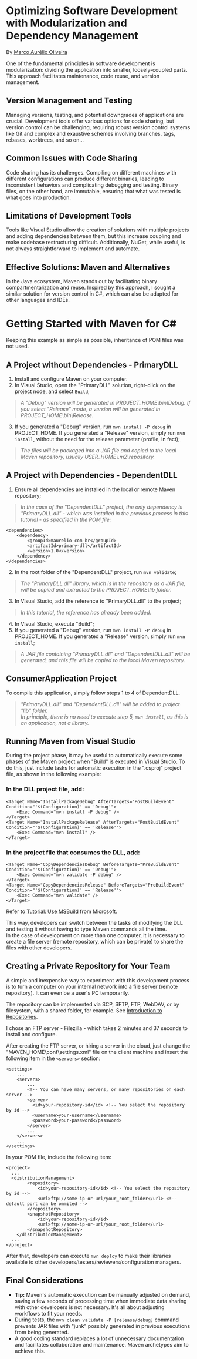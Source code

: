 # Optimizing Software Development with Modularization and Dependency Management

By [Marco Aurélio Oliveira](https://maurelio.com.br)

One of the fundamental principles in software development is modularization: dividing the application into smaller, loosely-coupled parts. This approach facilitates maintenance, code reuse, and version management.

## Version Management and Testing
Managing versions, testing, and potential downgrades of applications are crucial. Development tools offer various options for code sharing, but version control can be challenging, requiring robust version control systems like Git and complex and exaustive schemes involving branches, tags, rebases, worktrees, and so on...

## Common Issues with Code Sharing
Code sharing has its challenges. Compiling on different machines with different configurations can produce different binaries, leading to inconsistent behaviors and complicating debugging and testing. Binary files, on the other hand, are immutable, ensuring that what was tested is what goes into production.

## Limitations of Development Tools
Tools like Visual Studio allow the creation of solutions with multiple projects and adding dependencies between them, but this increase coupling and make codebase restructuring difficult. Additionally, NuGet, while useful, is not always straightforward to implement and automate.

## Effective Solutions: Maven and Alternatives
In the Java ecosystem, Maven stands out by facilitating binary compartmentalization and reuse. Inspired by this approach, I sought a similar solution for version control in C#, which can also be adapted for other languages and IDEs.

# Getting Started with Maven for C#
Keeping this example as simple as possible, inheritance of POM files was not used.
## A Project without Dependencies - PrimaryDLL
1. Install and configure Maven on your computer.
2. In Visual Studio, open the "PrimaryDLL" solution, right-click on the project node, and select `Build`;
>*A "Debug" version will be generated in PROJECT_HOME\bin\Debug. If you select "Release" mode, a version will be generated in PROJECT_HOME\bin\Release.*
3. If you generated a "Debug" version, run `mvn install -P debug` in PROJECT_HOME. If you generated a "Release" version, simply run `mvn install`, without the need for the release parameter (profile, in fact);
>*The files will be packaged into a JAR file and copied to the local Maven repository, usually USER_HOME\\.m2\repository.*

## A Project with Dependencies - DependentDLL
1. Ensure all dependencies are installed in the local or remote Maven repository;
>*In the case of the "DependentDLL" project, the only dependency is "PrimaryDLL.dll" - which was installed in the previous process in this tutorial - as specified in the POM file:*
```
<dependencies>
    <dependency>
        <groupId>maurelio-com-br</groupId>
        <artifactId>primary-dll</artifactId>
        <version>1.0</version>
    </dependency>
</dependencies>
```

2. In the root folder of the "DependentDLL" project, run `mvn validate`;
>*The "PrimaryDLL.dll" library, which is in the repository as a JAR file, will be copied and extracted to the PROJECT_HOME\lib folder.*
3. In Visual Studio, add the reference to "PrimaryDLL.dll" to the project;
>*In this tutorial, the reference has already been added.*
4. In Visual Studio, execute "Build";
5. If you generated a "Debug" version, run `mvn install -P debug` in PROJECT_HOME. If you generated a "Release" version, simply run `mvn install`;
>*A JAR file containing "PrimaryDLL.dll" and "DependentDLL.dll" will be generated, and this file will be copied to the local Maven repository.*

## ConsumerApplication Project
To compile this application, simply follow steps 1 to 4 of DependentDLL. 
>*"PrimaryDLL.dll" and "DependentDLL.dll" will be added to project "lib" folder.*  
>*In principle, there is no need to execute step 5, `mvn install`, as this is an application, not a library.*

## Running Maven from Visual Studio
During the project phase, it may be useful to automatically execute some phases of the Maven project when "Build" is executed in Visual Studio.
To do this, just include tasks for automatic execution in the ".csproj" project file, as shown in the following example:

### In the DLL project file, add:
```
<Target Name="InstallPackageDebug" AfterTargets="PostBuildEvent" Condition="'$(Configuration)' == 'Debug'">
    <Exec Command="mvn install -P debug" />
</Target>
<Target Name="InstallPackageRelease" AfterTargets="PostBuildEvent" Condition="'$(Configuration)' == 'Release'">
    <Exec Command="mvn install" />
</Target>
```

### In the project file that consumes the DLL, add:
```
<Target Name="CopyDependenciesDebug" BeforeTargets="PreBuildEvent"  Condition="'$(Configuration)' == 'Debug'">
    <Exec Command="mvn validate -P debug" />
</Target>
<Target Name="CopyDependenciesRelease" BeforeTargets="PreBuildEvent"  Condition="'$(Configuration)' == 'Release'">
    <Exec Command="mvn validate" />
</Target>
```

Refer to [Tutorial: Use MSBuild](https://learn.microsoft.com/en-us/visualstudio/msbuild/walkthrough-using-msbuild?view=vs-2022) from Microsoft.

This way, developers can switch between the tasks of modifying the DLL and testing it wthout having to type Maven commands all the time.  
In the case of development on more than one computer, it is necessary to create a file server (remote repository, which can be private) to share the files with other developers.

## Creating a Private Repository for Your Team
A simple and inexpensive way to experiment with this development process is to turn a computer on your internal network into a file server (remote repository). It can even be a user's PC temporarily.

The repository can be implemented via SCP, SFTP, FTP, WebDAV, or by filesystem, with a shared folder, for example.
See [Introduction to Repositories](https://maven.apache.org/guides/introduction/introduction-to-repositories.html).

I chose an FTP server - Filezilla - which takes 2 minutes and 37 seconds to install and configure.

After creating the FTP server, or hiring a server in the cloud, just change the "MAVEN_HOME\conf\settings.xml" file on the client machine and insert the following item in the `<servers>` section:

```
<settings>
    ...
    <servers>
        ...
        <!-- You can have many servers, or many repositories on each server -->
        <server>
          <id>your-repository-id</id> <!-- You select the repository by id -->
          <username>your-username</username>
          <password>your-password</password>
        </server>
        ...
    </servers>
    ...
</settings>
```

In your POM file, include the following item:
```
<project>
  ...
  <distributionManagement>
        <repository>
            <id>your-repository-id</id> <!-- You select the repository by id -->
            <url>ftp://some-ip-or-url/your_root_folder</url> <!-- default port can be ommited -->
        </repository>
        <snapshotRepository>
            <id>your-repository-id</id>
            <url>ftp://some-ip-or-url/your_root_folder</url>
        </snapshotRepository>
    </distributionManagement>
  ...
</project>
```

After that, developers can execute `mvn deploy` to make their libraries available to other developers/testers/reviewers/configuration managers.

## Final Considerations
- **Tip:** Maven's automatic execution can be manually adjusted on demand, saving a few seconds of processing time when immediate data sharing with other developers is not necessary. It's all about adjusting workflows to fit your needs.
- During tests, the `mvn clean validate -P [release/debug]` command prevents JAR files with "junk" possibly generated in previous executions from being generated.
- A good coding standard replaces a lot of unnecessary documentation and facilitates collaboration and maintenance. Maven archetypes aim to achieve this.